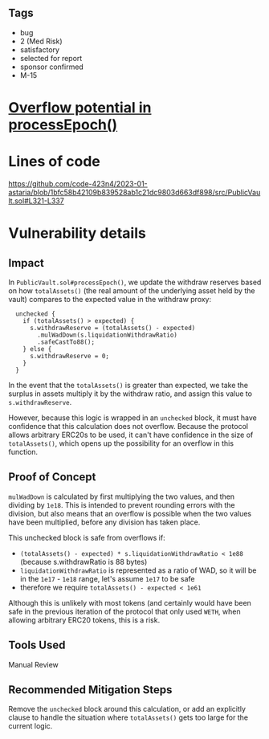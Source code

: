 ## Tags

- bug
- 2 (Med Risk)
- satisfactory
- selected for report
- sponsor confirmed
- M-15

# [Overflow potential in processEpoch()](https://github.com/code-423n4/2023-01-astaria-findings/issues/362) 

# Lines of code

https://github.com/code-423n4/2023-01-astaria/blob/1bfc58b42109b839528ab1c21dc9803d663df898/src/PublicVault.sol#L321-L337


# Vulnerability details

## Impact
In `PublicVault.sol#processEpoch()`, we update the withdraw reserves based on how `totalAssets()` (the real amount of the underlying asset held by the vault) compares to the expected value in the withdraw proxy:

```
  unchecked {
    if (totalAssets() > expected) {
      s.withdrawReserve = (totalAssets() - expected)
        .mulWadDown(s.liquidationWithdrawRatio)
        .safeCastTo88();
    } else {
      s.withdrawReserve = 0;
    }
  }
```
In the event that the `totalAssets()` is greater than expected, we take the surplus in assets multiply it by the withdraw ratio, and assign this value to `s.withdrawReserve`.

However, because this logic is wrapped in an `unchecked` block, it must have confidence that this calculation does not overflow. Because the protocol allows arbitrary ERC20s to be used, it can't have confidence in the size of `totalAssets()`, which opens up the possibility for an overflow in this function.


## Proof of Concept

`mulWadDown` is calculated by first multiplying the two values, and then dividing by `1e18`. This is intended to prevent rounding errors with the division, but also means that an overflow is possible when the two values have been multiplied, before any division has taken place.

This unchecked block is safe from overflows if:
- `(totalAssets() - expected) * s.liquidationWithdrawRatio < 1e88` (because s.withdrawRatio is 88 bytes)
- `liquidationWithdrawRatio` is represented as a ratio of WAD, so it will be in the `1e17` - `1e18` range, let's assume `1e17` to be safe
- therefore we require `totalAssets() - expected < 1e61`

Although this is unlikely with most tokens (and certainly would have been safe in the previous iteration of the protocol that only used `WETH`, when allowing arbitrary ERC20 tokens, this is a risk.

## Tools Used

Manual Review

## Recommended Mitigation Steps

Remove the `unchecked` block around this calculation, or add an explicitly clause to handle the situation where `totalAssets()` gets too large for the current logic.